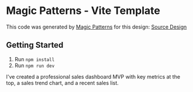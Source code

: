 # Magic Patterns - Vite Template

This code was generated by [Magic Patterns](https://magicpatterns.com) for this design: [Source Design](https://www.magicpatterns.com/c/pe3alk1ry6qwbgpomyc89q)

## Getting Started

1. Run `npm install`
2. Run `npm run dev`



I've created a professional sales dashboard MVP with key metrics at the top, a sales trend chart, and a recent sales list.
